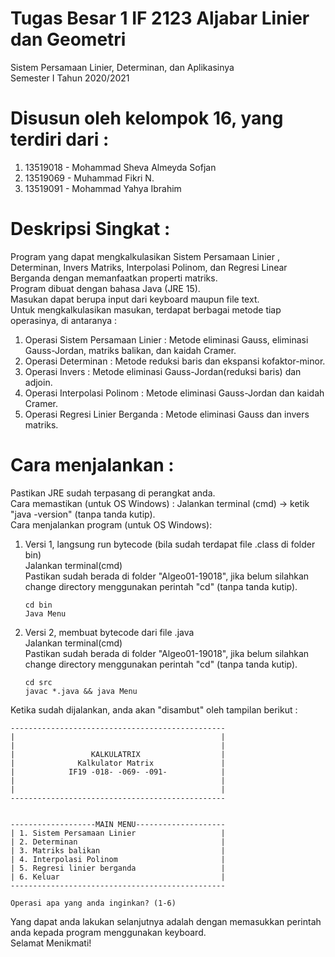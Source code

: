# Tugas Besar 1 IF 2123 Aljabar Linier dan  Geometri 
Sistem Persamaan Linier, Determinan, dan Aplikasinya\
Semester  I Tahun 2020/2021

# Disusun oleh kelompok 16, yang terdiri dari :
1. 13519018 - Mohammad Sheva Almeyda Sofjan
2. 13519069 - Muhammad Fikri N.
3. 13519091 - Mohammad Yahya Ibrahim

# Deskripsi Singkat : 
Program yang dapat mengkalkulasikan Sistem Persamaan Linier , Determinan, Invers Matriks, Interpolasi Polinom, dan Regresi Linear Berganda
dengan memanfaatkan properti matriks.\
Program dibuat dengan bahasa Java (JRE 15).\
Masukan dapat berupa input dari keyboard maupun file text.\
Untuk mengkalkulasikan masukan, terdapat berbagai metode tiap operasinya, di antaranya :
1. Operasi Sistem Persamaan Linier : Metode eliminasi Gauss, eliminasi Gauss-Jordan, matriks balikan, dan kaidah Cramer.
2. Operasi Determinan : Metode reduksi baris dan ekspansi kofaktor-minor.
3. Operasi Invers : Metode eliminasi Gauss-Jordan(reduksi baris) dan adjoin.
4. Operasi Interpolasi Polinom : Metode eliminasi Gauss-Jordan dan kaidah Cramer.
5. Operasi Regresi Linier Berganda : Metode eliminasi Gauss dan invers matriks.

# Cara menjalankan :
Pastikan JRE sudah terpasang di perangkat anda.\
Cara memastikan (untuk OS Windows) : Jalankan terminal (cmd) -> ketik "java -version" (tanpa tanda kutip).\
Cara menjalankan program (untuk OS Windows):
1. Versi 1, langsung run bytecode (bila sudah terdapat file .class di folder bin)\
    Jalankan terminal(cmd)\
    Pastikan sudah berada di folder "Algeo01-19018", jika belum silahkan change directory menggunakan perintah "cd" (tanpa tanda kutip).
    ```
    cd bin
    Java Menu
    ```

2. Versi 2, membuat bytecode dari file .java \
    Jalankan terminal(cmd)\
    Pastikan sudah berada di folder "Algeo01-19018", jika belum silahkan change directory menggunakan perintah "cd" (tanpa tanda kutip).
    ```
    cd src
    javac *.java && java Menu
    ```

Ketika sudah dijalankan, anda akan "disambut" oleh tampilan berikut :
```
------------------------------------------------
|                                              |
|                                              |
|                 KALKULATRIX                  |
|              Kalkulator Matrix               |
|            IF19 -018- -069- -091-            |
|                                              |
|                                              |
------------------------------------------------


-------------------MAIN MENU--------------------
| 1. Sistem Persamaan Linier                   |
| 2. Determinan                                |
| 3. Matriks balikan                           |
| 4. Interpolasi Polinom                       |
| 5. Regresi linier berganda                   |
| 6. Keluar                                    |
------------------------------------------------

Operasi apa yang anda inginkan? (1-6)
```
Yang dapat anda lakukan selanjutnya adalah dengan memasukkan perintah anda kepada program menggunakan keyboard.\
Selamat Menikmati!

